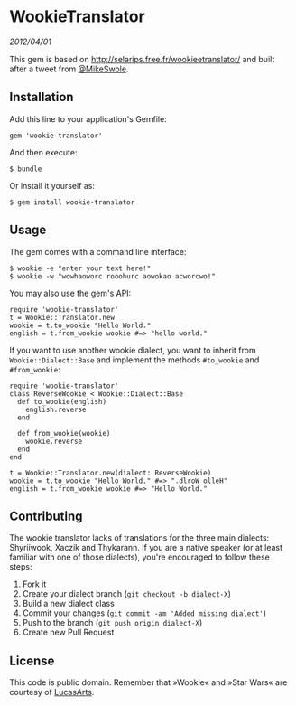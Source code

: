 # WookieTranslator

*2012/04/01*

This gem is based on http://selarips.free.fr/wookieetranslator/ and built after
a tweet from [@MikeSwole](https://twitter.com/#!/MikeSwole/status/185882254432677888).

## Installation

Add this line to your application's Gemfile:

    gem 'wookie-translator'

And then execute:

    $ bundle

Or install it yourself as:

    $ gem install wookie-translator

## Usage

The gem comes with a command line interface:

    $ wookie -e "enter your text here!"
    $ wookie -w "wowhaoworc rooohurc aowokao acworcwo!"

You may also use the gem's API:

    require 'wookie-translator'
    t = Wookie::Translator.new
    wookie = t.to_wookie "Hello World."
    english = t.from_wookie wookie #=> "hello world."

If you want to use another wookie dialect, you want to inherit from
`Wookie::Dialect::Base` and implement the methods `#to_wookie` and `#from_wookie`:

    require 'wookie-translator'
    class ReverseWookie < Wookie::Dialect::Base
      def to_wookie(english)
        english.reverse
      end

      def from_wookie(wookie)
        wookie.reverse
      end
    end

    t = Wookie::Translator.new(dialect: ReverseWookie)
    wookie = t.to_wookie "Hello World." #=> ".dlroW olleH"
    english = t.from_wookie wookie #=> "Hello World."

## Contributing

The wookie translator lacks of translations for the three main dialects:
Shyriiwook, Xaczik and Thykarann. If you are a native speaker (or at least
familiar with one of those dialects), you're encouraged to follow these steps:

1. Fork it
2. Create your dialect branch (`git checkout -b dialect-X`)
3. Build a new dialect class
4. Commit your changes (`git commit -am 'Added missing dialect'`)
5. Push to the branch (`git push origin dialect-X`)
6. Create new Pull Request

## License

This code is public domain. Remember that »Wookie« and »Star Wars« are courtesy
of [LucasArts](http://www.lucasarts.com/).
